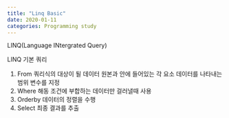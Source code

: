 ```yaml
---
title: "Linq Basic"
date: 2020-01-11 
categories: Programming study 
---
```


LINQ(Language INtergrated Query)

LINQ 기본 쿼리 
1. From  쿼리식의 대상이 될 데이터 원본과 안에 들어있는 각 요소 데이터를 나타내는 범위 변수를 지정 
2. Where 해동 조건에 부합하는 데이터만 걸러낼때 사용 
3. Orderby 데이터의 정렬을 수행 
4. Select 최종 결과를 추출 
